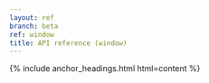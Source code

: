 ```yaml
---
layout: ref
branch: beta
ref: window
title: API reference (window)
---
```

{% include anchor_headings.html html=content %}